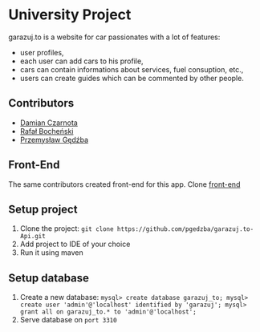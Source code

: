 ﻿# University Project
garazuj.to is a website for car passionates with a lot of features:
- user profiles,
- each user can add cars to his profile,
- cars can contain informations about services, fuel consuption, etc.,
- users can create guides which can be commented by other people.

## Contributors
- [Damian Czarnota](https://github.com/Damian-Czarnota/)
- [Rafał Bocheński](https://github.com/rbochenski1996/)
- [Przemysław Gędźba](https://github.com/pgedzba/)

## Front-End
The same contributors created front-end for this app.
Clone [front-end](https://github.com/Damian-Czarnota/garazuj-to)

## Setup project
1. Clone the project: ``` git clone https://github.com/pgedzba/garazuj.to-Api.git ```
2. Add project to IDE of your choice
4. Run it using maven

## Setup database
1. Create a new database:
`` mysql> create database garazuj_to;
mysql> create user 'admin'@'localhost' identified by 'garazuj';
mysql> grant all on garazuj_to.* to 'admin'@'localhost'; ``
3. Serve database on `` port 3310 ``
